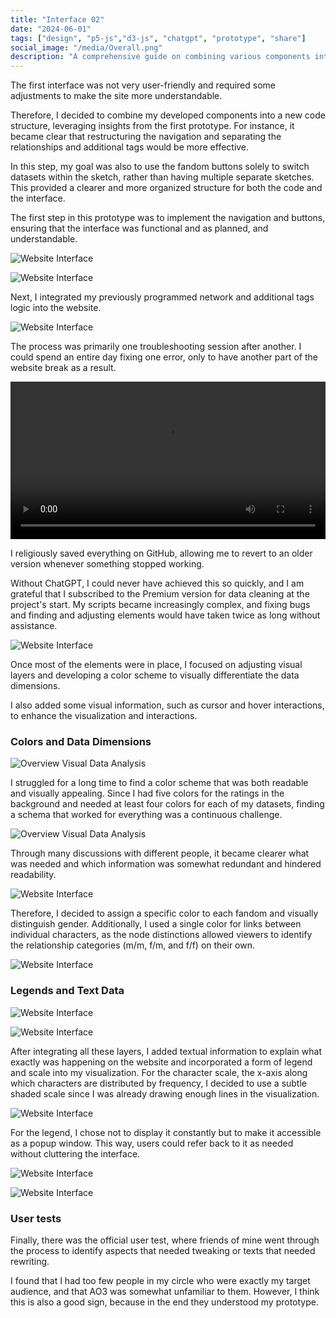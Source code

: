 ```yaml
---
title: "Interface 02"
date: "2024-06-01"
tags: ["design", "p5-js","d3-js", "chatgpt", "prototype", "share"]
social_image: "/media/Overall.png"
description: "A comprehensive guide on combining various components into a cohesive website, addressing challenges in interface design, visual layers, and data dimensions."
---
```


The first interface was not very user-friendly and required some adjustments to make the site more understandable.

Therefore, I decided to combine my developed components into a new code structure, leveraging insights from the first prototype. For instance, it became clear that restructuring the navigation and separating the relationships and additional tags would be more effective.

In this step, my goal was also to use the fandom buttons solely to switch datasets within the sketch, rather than having multiple separate sketches. This provided a clearer and more organized structure for both the code and the interface.


The first step in this prototype was to implement the navigation and buttons, ensuring that the interface was functional and as planned, and understandable.

![Website Interface](/media/CFC/Website2.png)

![Website Interface](/media/CFC/Website3.png)

Next, I integrated my previously programmed network and additional tags logic into the website.

![Website Interface](/media/CFC/Website2.1.png)

The process was primarily one troubleshooting session after another. I could spend an entire day fixing one error, only to have another part of the website break as a result.

<video controls width="100%">
  <source src="/media/CFC/Banner.mov" type="video/mp4">
  Your browser does not support the video tag.
</video>

I religiously saved everything on GitHub, allowing me to revert to an older version whenever something stopped working.

Without ChatGPT, I could never have achieved this so quickly, and I am grateful that I subscribed to the Premium version for data cleaning at the project's start. My scripts became increasingly complex, and fixing bugs and finding and adjusting elements would have taken twice as long without assistance.

![Website Interface](/media/CFC/webseite2_13.png)

Once most of the elements were in place, I focused on adjusting visual layers and developing a color scheme to visually differentiate the data dimensions.

I also added some visual information, such as cursor and hover interactions, to enhance the visualization and interactions.

### Colors and Data Dimensions

![Overview Visual Data Analysis](/media/Colors/colors01.png)

I struggled for a long time to find a color scheme that was both readable and visually appealing. Since I had five colors for the ratings in the background and needed at least four colors for each of my datasets, finding a schema that worked for everything was a continuous challenge.

![Overview Visual Data Analysis](/media/Colors/colors02.png)

Through many discussions with different people, it became clearer what was needed and which information was somewhat redundant and hindered readability.

![Website Interface](/media/CFC/Interface02_1.png)


Therefore, I decided to assign a specific color to each fandom and visually distinguish gender. Additionally, I used a single color for links between individual characters, as the node distinctions allowed viewers to identify the relationship categories (m/m, f/m, and f/f) on their own.

![Website Interface](/media/CFC/Interface02_2.png)

### Legends and Text Data

![Website Interface](/media/CFC/Text04.png)

![Website Interface](/media/CFC/Text01.png)

After integrating all these layers, I added textual information to explain what exactly was happening on the website and incorporated a form of legend and scale into my visualization. For the character scale, the x-axis along which characters are distributed by frequency, I decided to use a subtle shaded scale since I was already drawing enough lines in the visualization.

![Website Interface](/media/CFC/Text02.png)

For the legend, I chose not to display it constantly but to make it accessible as a popup window. This way, users could refer back to it as needed without cluttering the interface.

![Website Interface](/media/CFC/Text03.png)

![Website Interface](/media/CFC/medusa.png)

### User tests
Finally, there was the official user test, where friends of mine went through the process to identify aspects that needed tweaking or texts that needed rewriting.

I found that I had too few people in my circle who were exactly my target audience, and that AO3 was somewhat unfamiliar to them. However, I think this is also a good sign, because in the end they understood my prototype.